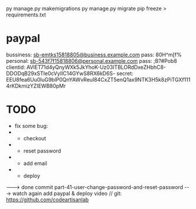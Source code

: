 py manage.py makemigrations
py manage.py migrate
pip freeze > requirements.txt


# paypal 

bussiness: sb-emtks15818805@business.example.com
pass: 80H^m[f%
personal: sb-543f7f15818806@personal.example.com
pass: ;B?#Pob8
clientid: AVIET71d4yQnyWXk5JkYhoK-Uz03ITBLORdDxeZHbhC8-DDODqB29xSTIe0cVyIIC14GYwS8RX6kD6S-
secret: EEU8fea6Uu0luG9blP0QnYAWvReuI84CxZT5enQ1ax9NTK3H5k8zPiTGXf1114rKDkmizYZIEWB80pMr


# TODO
- fix some bug: 
- - checkout
- - reset password
- - add email 
- - deploy 

---> done commit part-41-user-change-password-and-reset-password
---> watch again add paypal & deploy video 
// git: https://github.com/codeartisanlab